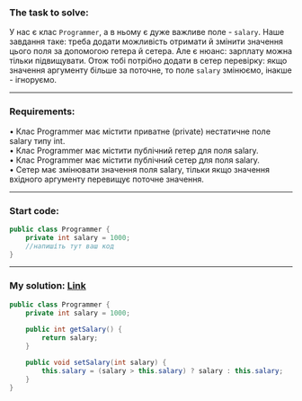 ### **The task to solve:**  

У нас є клас `Programmer`, а в ньому є дуже важливе поле - `salary`. Наше завдання таке: треба додати можливість отримати й змінити значення цього поля за допомогою гетера й сетера.
Але є нюанс: зарплату можна тільки підвищувати. Отож тобі потрібно додати в сетер перевірку: якщо значення аргументу більше за поточне, то поле `salary` змінюємо, інакше - ігноруємо.

---

### **Requirements:**  

• Клас Programmer має містити приватне (private) нестатичне поле salary типу int.  
• Клас Programmer має містити публічний гетер для поля salary.  
• Клас Programmer має містити публічний сетер для поля salary.  
• Сетер має змінювати значення поля salary, тільки якщо значення вхідного аргументу перевищує поточне значення.

---

### **Start code:**  

```java
public class Programmer {
    private int salary = 1000;
    //напишіть тут ваш код
}
```

---

### **My solution: [Link](./src/Programmer.java)**  

```java
public class Programmer {
    private int salary = 1000;
    
    public int getSalary() {
        return salary;
    }

    public void setSalary(int salary) {
        this.salary = (salary > this.salary) ? salary : this.salary;
    }
}
```
